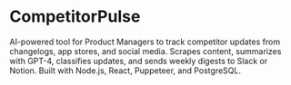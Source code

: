 # CompetitorPulse
AI-powered tool for Product Managers to track competitor updates from changelogs, app stores, and social media. Scrapes content, summarizes with GPT-4, classifies updates, and sends weekly digests to Slack or Notion. Built with Node.js, React, Puppeteer, and PostgreSQL.
